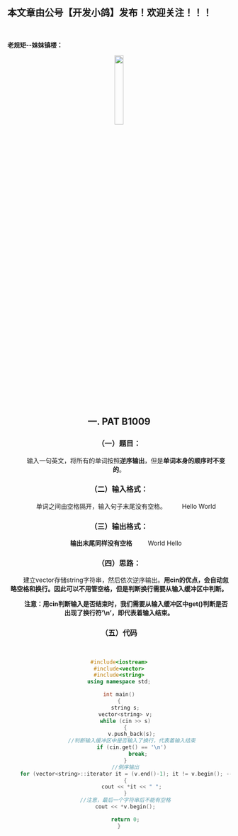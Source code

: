 ﻿## 本文章由公号【开发小鸽】发布！欢迎关注！！！
<br>

**老规矩--妹妹镇楼：**
<center>
<img src="https://img-blog.csdnimg.cn/20200721223424816.JPG"   width="20%">


## 一. PAT B1009

### （一）题目：
&nbsp;  &nbsp;  &nbsp;  &nbsp; 输入一句英文，将所有的单词按照**逆序输出**，但是**单词本身的顺序时不变的**。
<br>

### （二）输入格式：
&nbsp;  &nbsp;  &nbsp;  &nbsp; 单词之间由空格隔开，输入句子末尾没有空格。
&nbsp;  &nbsp;  &nbsp;  &nbsp; Hello World
<br>

### （三）输出格式：
&nbsp;  &nbsp;  &nbsp;  &nbsp; **输出末尾同样没有空格**
&nbsp;  &nbsp;  &nbsp;  &nbsp; World Hello
<br>

### （四）思路：
&nbsp;  &nbsp;  &nbsp;  &nbsp; 建立vector存储string字符串，然后依次逆序输出。**用cin的优点，会自动忽略空格和换行。因此可以不用管空格，但是判断换行需要从输入缓冲区中判断。**

&nbsp;  &nbsp;  &nbsp;  &nbsp; **注意：用cin判断输入是否结束时，我们需要从输入缓冲区中get()判断是否出现了换行符’\n’，即代表着输入结束。**
<br>

###  （五）代码
<br>

```cpp
#include<iostream>
#include<vector>
#include<string>
using namespace std;

int main()
{
	string s;
	vector<string> v;
	while (cin >> s)
	{
		v.push_back(s);
		//判断输入缓冲区中是否输入了换行，代表着输入结束
		if (cin.get() == '\n')
			break;
	}
	//倒序输出
	for (vector<string>::iterator it = (v.end()-1); it != v.begin(); --it)
	{
		cout << *it << " ";
	}
	//注意，最后一个字符串后不能有空格
	cout << *v.begin();

	return 0;
}
```

